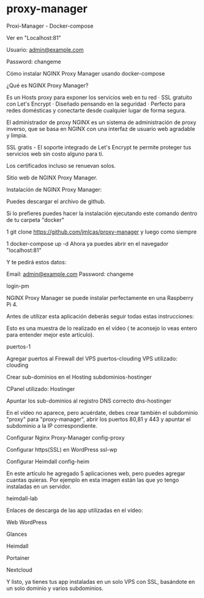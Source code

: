 # proxy-manager
Proxi-Manager - Docker-compose

Ver en "Localhost:81"

Usuario:    admin@example.com

Password: changeme

Cómo instalar NGINX Proxy Manager usando docker-compose
 

¿Qué es NGINX Proxy Manager?
 

Es un Hosts proxy para exponer los servicios web en tu red · SSL gratuito con Let's Encrypt · Diseñado pensando en la seguridad · Perfecto para redes domésticas y conectarte desde cualquier lugar de forma segura.

El administrador de proxy NGINX es un sistema de administración de proxy inverso, que se basa en NGINX con una interfaz de usuario web agradable y limpia.

SSL gratis - El soporte integrado de Let's Encrypt te permite proteger tus servicios web sin costo alguno para tí.

Los certificados incluso se renuevan solos.

Sitio web de NGINX Proxy Manager.

 

Instalación de NGINX Proxy Manager:
 

Puedes descargar el archivo de github.

Si lo prefieres puedes hacer la instalación ejecutando este comando dentro de tu carpeta "docker"

1
git clone https://github.com/jmlcas/proxy-manager
 y luego como siempre 

1
docker-compose up -d
Ahora ya puedes abrir en el navegador "localhost:81"

Y te pedirá estos datos:

Email: admin@example.com
Password: changeme

login-pm

 

NGINX Proxy Manager  se puede instalar perfectamente en una Raspberry Pi 4.

 

Antes de utilizar esta aplicación deberás seguir todas estas instrucciones:

Esto es una muestra de lo realizado en el vídeo ( te aconsejo lo veas entero para entender mejor este artículo).

 

puertos-1

 

Agregar puertos al Firewall del VPS
puertos-clouding
VPS utilizado: clouding

 

Crear sub-dominios en el Hosting
subdominios-hostinger

CPanel utilizado: Hostinger

 

Apuntar los sub-dominios al registro DNS correcto
dns-hostinger

 

En el vídeo no aparece, pero acuérdate, debes crear también el subdominio "proxy" para "proxy-manager", abrir los puertos 80,81 y 443 y apuntar el subdominio a la IP correspondiente.  

 

Configurar Nginx Proxy-Manager
config-proxy

 

Configurar https(SSL) en WordPress
ssl-wp

 

Configurar Heimdall
config-heim

 

En este artículo he agregado 5 aplicaciones web, pero puedes agregar cuantas quieras. Por ejemplo en esta imagen están las que yo tengo instaladas en un servidor.

heimdall-lab

 

Enlaces de descarga de las app utilizadas en el vídeo:

Web WordPress

Glances

Heimdall

Portainer

Nextcloud

 

Y listo, ya tienes tus app instaladas en un solo VPS con SSL, basándote en un solo dominio y varios subdominios.
